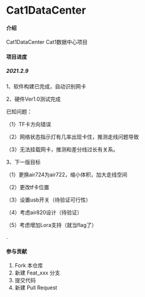 # Cat1DataCenter

#### 介绍
Cat1DataCenter 
Cat1数据中心项目

#### 项目进度

##### 2021.2.9

1、软件构建已完成，自动识别网卡

2、硬件Ver1.0测试完成

已知问题：

（1）TF卡方向错误

（2）网络状态指示灯有几率出现卡住，推测走线问题导致

（3）无法挂载网卡，推测和差分线过长有关系。

3、下一版目标

（1）更换air724为air722，缩小体积，加大走线空间

（2）更改tf卡位置

（3）设置usb开关（待验证可行性）

（4）考虑air820设计（待验证）

（5）考虑增加Lora支持（就当flag了）

.

#### 参与贡献

1.  Fork 本仓库
2.  新建 Feat_xxx 分支
3.  提交代码
4.  新建 Pull Request

